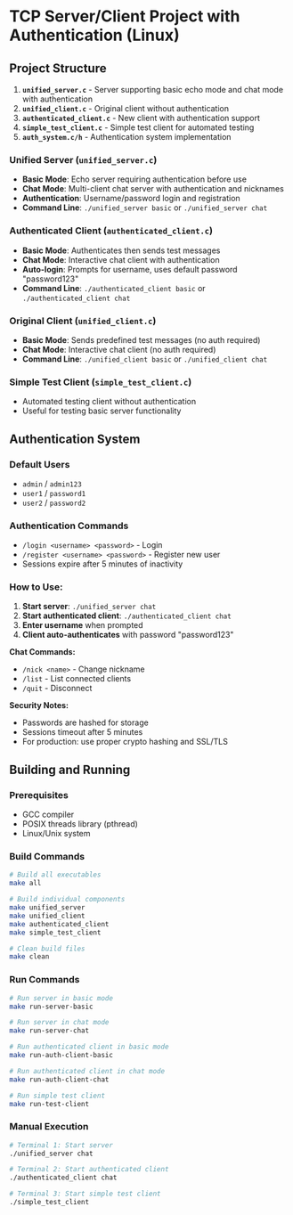 # TCP Server/Client Project with Authentication (Linux)

## Project Structure

1. **`unified_server.c`** - Server supporting basic echo mode and chat mode with authentication
2. **`unified_client.c`** - Original client without authentication
3. **`authenticated_client.c`** - New client with authentication support
4. **`simple_test_client.c`** - Simple test client for automated testing
5. **`auth_system.c/h`** - Authentication system implementation

### Unified Server (`unified_server.c`)
- **Basic Mode**: Echo server requiring authentication before use
- **Chat Mode**: Multi-client chat server with authentication and nicknames
- **Authentication**: Username/password login and registration
- **Command Line**: `./unified_server basic` or `./unified_server chat`

### Authenticated Client (`authenticated_client.c`)
- **Basic Mode**: Authenticates then sends test messages
- **Chat Mode**: Interactive chat client with authentication
- **Auto-login**: Prompts for username, uses default password "password123"
- **Command Line**: `./authenticated_client basic` or `./authenticated_client chat`

### Original Client (`unified_client.c`)
- **Basic Mode**: Sends predefined test messages (no auth required)
- **Chat Mode**: Interactive chat client (no auth required)
- **Command Line**: `./unified_client basic` or `./unified_client chat`

### Simple Test Client (`simple_test_client.c`)
- Automated testing client without authentication
- Useful for testing basic server functionality

## Authentication System

### Default Users
- `admin` / `admin123`
- `user1` / `password1` 
- `user2` / `password2`

### Authentication Commands
- `/login <username> <password>` - Login
- `/register <username> <password>` - Register new user
- Sessions expire after 5 minutes of inactivity

### How to Use:
1. **Start server**: `./unified_server chat`
2. **Start authenticated client**: `./authenticated_client chat`
3. **Enter username** when prompted
4. **Client auto-authenticates** with password "password123"

**Chat Commands:**
- `/nick <name>` - Change nickname
- `/list` - List connected clients  
- `/quit` - Disconnect

**Security Notes:**
- Passwords are hashed for storage
- Sessions timeout after 5 minutes
- For production: use proper crypto hashing and SSL/TLS

## Building and Running

### Prerequisites
- GCC compiler
- POSIX threads library (pthread)
- Linux/Unix system

### Build Commands
```bash
# Build all executables
make all

# Build individual components
make unified_server
make unified_client
make authenticated_client
make simple_test_client

# Clean build files
make clean
```

### Run Commands
```bash
# Run server in basic mode
make run-server-basic

# Run server in chat mode
make run-server-chat

# Run authenticated client in basic mode
make run-auth-client-basic

# Run authenticated client in chat mode
make run-auth-client-chat

# Run simple test client
make run-test-client
```

### Manual Execution
```bash
# Terminal 1: Start server
./unified_server chat

# Terminal 2: Start authenticated client
./authenticated_client chat

# Terminal 3: Start simple test client
./simple_test_client
``` 